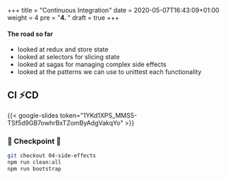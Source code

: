 +++
title = "Continuous Integration"
date = 2020-05-07T16:43:09+01:00
weight = 4
pre = "<b>4. </b>"
draft = true
+++

#### The road so far

- looked at redux and store state
- looked at selectors for slicing state
- looked at sagas for managing complex side effects
- looked at the patterns we can use to unittest each functionality

## CI ⚡CD

{{< google-slides token="1YKd1XPS_MMS5-TSf5d9GB7owhrBxTZomByAdgVakqYo" >}}

### 🏁 Checkpoint 🏁

```bash
git checkout 04-side-effects
npm run clean:all
npm run bootstrap
```
